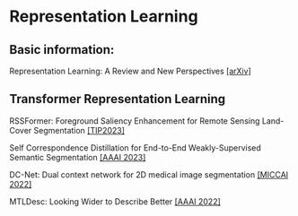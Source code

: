 # Representation Learning




## Basic information:

Representation Learning: A Review and New Perspectives [[arXiv]](https://arxiv.org/pdf/1206.5538) 


## Transformer Representation Learning

RSSFormer: Foreground Saliency Enhancement for Remote Sensing Land-Cover Segmentation [[TIP2023]](https://ieeexplore.ieee.org/abstract/document/10026298) 

Self Correspondence Distillation for End-to-End Weakly-Supervised Semantic Segmentation [[AAAI 2023]](https://arxiv.org/pdf/2302.13765.pdf)

DC-Net: Dual context network for 2D medical image segmentation [[MICCAI 2022]](https://link.springer.com/chapter/10.1007/978-3-030-87193-2_48) 

MTLDesc: Looking Wider to Describe Better [[AAAI 2022]](https://link.springer.com/chapter/10.1007/978-3-030-87193-2_48) 

